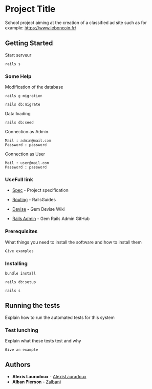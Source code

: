 # Project Title

School project aiming at the creation of a classified ad site such as for example: https://www.leboncoin.fr/

## Getting Started

Start serveur

```
rails s
```

### Some Help

Modification of the database

```
rails g migration 

rails db:migrate
```

Data loading
```
rails db:seed
```

Connection as Admin
```
Mail : admin@mail.com
Password : password
```

Connection as User
```
Mail : user@mail.com
Password : password
```
### UseFull link

* [Spec](https://s3.eu-central-1.amazonaws.com/gbarillot-ynov-ruby/files/specs_listings.pdf) - Project specification

* [Routing](https://edgeguides.rubyonrails.org/routing.html) - RailsGuides
* [Devise](https://github.com/plataformatec/devise) - Gem Devise Wiki 
* [Rails Admin](https://github.com/sferik/rails_admin) - Gem Rails Admin GitHub 


### Prerequisites

What things you need to install the software and how to install them

```
Give examples
```

### Installing


```
bundle install

rails db:setup

rails s
```

## Running the tests

Explain how to run the automated tests for this system

### Test lunching

Explain what these tests test and why

```
Give an example
```

## Authors

* **Alexis Lauradoux** - [AlexisLauradoux](https://github.com/AlexisLauradoux)
* **Alban Pierson** - [Zalbani](https://github.com/Zalbani)

